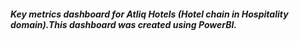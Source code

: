 ##### Key metrics dashboard for Atliq Hotels (Hotel chain in Hospitality domain).This dashboard was created using PowerBI.
